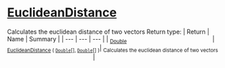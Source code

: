 # [EuclideanDistance](./DtwPy-100664155.md)

Calculates the euclidean distance of two vectors
Return type:
| Return | Name | Summary | 
| --- | --- | --- | 
| <sub>[Double](https://docs.microsoft.com/en-us/dotnet/api/System.Double)</sub><img width=200/>| <sub>[EuclideanDistance](./DtwPy-100664155.md) ( [`Double`](https://docs.microsoft.com/en-us/dotnet/api/System.Double)[], [`Double`](https://docs.microsoft.com/en-us/dotnet/api/System.Double)[] )</sub>| <sub>Calculates the euclidean distance of two vectors</sub><img width=200/>| <br>


